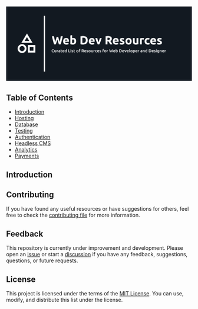 ![Web Dev Resources](./banner.png)

## Table of Contents

-  [Introduction](#-introduction)
-  [Hosting](#-hosting)
-  [Database](#-database)
-  [Testing](#-testing)
-  [Authentication](#-authentication)
-  [Headless CMS](#-headless-cms)
-  [Analytics](#-analytics)
-  [Payments](#-payments)

## Introduction

## Contributing

If you have found any useful resources or have suggestions for others,
feel free to check the [contributing file](https://github.com/syahrizaldev/webdev-resources/contributing.md)
for more information.

## Feedback

This repository is currently under improvement and development.
Please open an [issue](https://github.com/syahrizaldev/webdev-resources/issues)
or start a [discussion](https://github.com/syahrizaldev/webdev-resources/discussions)
if you have any feedback, suggestions, questions, or future requests.

## License

This project is licensed under the terms of the [MIT License](./license).
You can use, modify, and distribute this list under the license.
